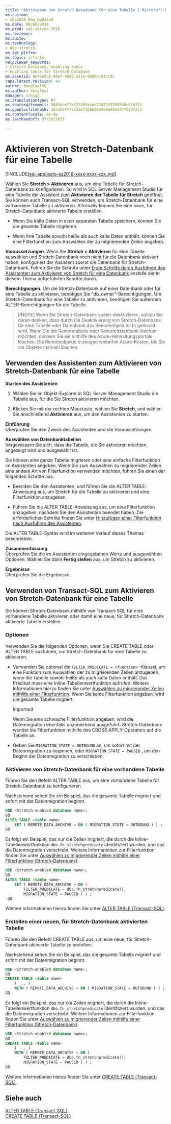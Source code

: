 ```yaml
---
title: "Aktivieren von Stretch-Datenbank für eine Tabelle | Microsoft-Dokumentation"
ms.custom:
- SQL2016_New_Updated
ms.date: 08/05/2016
ms.prod: sql-server-2016
ms.reviewer: 
ms.suite: 
ms.technology:
- dbe-stretch
ms.tgt_pltfrm: 
ms.topic: article
helpviewer_keywords:
- Stretch Database, enabling table
- enabling table for Stretch Database
ms.assetid: de4ac0c5-46ef-4593-a11e-9dd9bcd3ccdc
caps.latest.revision: 44
author: douglaslMS
ms.author: douglasl
manager: craigg
ms.translationtype: HT
ms.sourcegitcommit: 9045ebe77cf2f60fecad22672f3f055d8c5fdff2
ms.openlocfilehash: 18ca9bfffcc53e715668634e0a59e33775c9f2c2
ms.contentlocale: de-de
ms.lasthandoff: 07/29/2017

---
```

# <a name="enable-stretch-database-for-a-table"></a>Aktivieren von Stretch-Datenbank für eine Tabelle
[!INCLUDE[tsql-appliesto-ss2016-xxxx-xxxx-xxx_md](../../includes/tsql-appliesto-ss2016-xxxx-xxxx-xxx-md.md)]

  Wählen Sie **Stretch > Aktivieren** aus, um eine Tabelle für Stretch-Datenbank zu konfigurieren. So wird in SQL Server Management Studio für eine Tabelle der Assistent zum **Aktivieren der Tabelle für Stretch** geöffnet. Sie können auch Transact-SQL verwenden, um Stretch-Datenbank für eine vorhandene Tabelle zu aktivieren. Alternativ können Sie eine neue, für Stretch-Datenbank aktivierte Tabelle erstellen.  
  
-   Wenn Sie kalte Daten in einer separaten Tabelle speichern, können Sie die gesamte Tabelle migrieren.  
  
-   Wenn Ihre Tabelle sowohl heiße als auch kalte Daten enthält, können Sie eine Filterfunktion zum Auswählen der zu migrierenden Zeilen angeben.    
 
 **Voraussetzungen**. Wenn Sie **Stretch &gt; Aktivieren** für eine Tabelle auswählen und Stretch-Datenbank noch nicht für die Datenbank aktiviert haben, konfiguriert der Assistent zuerst die Datenbank für Stretch-Datenbank. Führen Sie die Schritte unter [Erste Schritte durch Ausführen des Assistenten zum Aktivieren von Stretch für eine Datenbank](../../sql-server/stretch-database/get-started-by-running-the-enable-database-for-stretch-wizard.md) anstelle der in diesem Thema aufgeführten Schritte durch.  
  
 **Berechtigungen**. Um die Stretch-Datenbank auf einer Datenbank oder für eine Tabelle zu aktivieren, benötigen Sie "db_owner"-Berechtigungen. Um Stretch-Datenbank für eine Tabelle zu aktivieren, benötigen Sie außerdem ALTER-Berechtigungen für die Tabelle.  

 >   [!NOTE]
 > Wenn Sie Stretch-Datenbank später deaktivieren, sollten Sie daran denken, dass durch die Deaktivierung von Stretch-Datenbank für eine Tabelle oder Datenbank das Remoteobjekt nicht gelöscht wird. Wenn Sie die Remotetabelle oder Remotedatenbank löschen möchten, müssen Sie sie mithilfe des Azure-Verwaltungsportals löschen. Die Remoteobjekte erzeugen weiterhin Azure-Kosten, bis Sie die Objekte manuell löschen.
 
##  <a name="EnableWizardTable"></a> Verwenden des Assistenten zum Aktivieren von Stretch-Datenbank für eine Tabelle  
 **Starten des Assistenten**  
 1.  Wählen Sie im Objekt-Explorer in SQL Server Management Studio die Tabelle aus, für die Sie Stretch aktivieren möchten.  
  
2.  Klicken Sie mit der rechten Maustaste, wählen Sie **Stretch**, und wählen Sie anschließend **Aktivieren** aus, um den Assistenten zu starten.  
  
 **Einführung**  
 Überprüfen Sie den Zweck des Assistenten und die Voraussetzungen.  
  
 **Auswählen von Datenbanktabellen**  
 Vergewissern Sie sich, dass die Tabelle, die Sie aktivieren möchten, angezeigt wird und ausgewählt ist.  
  
 Sie können eine ganze Tabelle migrieren oder eine einfache Filterfunktion im Assistenten angeben. Wenn Sie zum Auswählen zu migrierender Zeilen eine andere Art von Filterfunktion verwenden möchten, führen Sie einen der folgenden Schritte aus.  
  
-   Beenden Sie den Assistenten, und führen Sie die ALTER TABLE-Anweisung aus, um Stretch für die Tabelle zu aktivieren und eine Filterfunktion anzugeben.  
  
-   Führen Sie die ALTER TABLE-Anweisung aus, um eine Filterfunktion anzugeben, nachdem Sie den Assistenten beendet haben. Die erforderlichen Schritte finden Sie unter [Hinzufügen einer Filterfunktion nach Ausführen des Assistenten](../../sql-server/stretch-database/select-rows-to-migrate-by-using-a-filter-function-stretch-database.md#addafterwiz).  
  
 Die ALTER TABLE-Syntax wird im weiteren Verlauf dieses Themas beschrieben.  
  
 **Zusammenfassung**  
 Überprüfen Sie die im Assistenten eingegebenen Werte und ausgewählten Optionen. Wählen Sie dann **Fertig stellen** aus, um Stretch zu aktivieren.  
  
 **Ergebnisse**  
 Überprüfen Sie die Ergebnisse.  
  
##  <a name="EnableTSQLTable"></a> Verwenden von Transact-SQL zum Aktivieren von Stretch-Datenbank für eine Tabelle  
 Sie können Stretch-Datenbank mithilfe von Transact-SQL für eine vorhandene Tabelle aktivieren oder damit eine neue, für Stretch-Datenbank aktivierte Tabelle erstellen.  
  
### <a name="options"></a>Optionen  
 Verwenden Sie die folgenden Optionen, wenn Sie CREATE TABLE oder ALTER TABLE ausführen, um Stretch-Datenbank für eine Tabelle zu aktivieren.  
  
-   Verwenden Sie optional die `FILTER_PREDICATE = <function>` -Klausel, um eine Funktion zum Auswählen der zu migrierenden Zeilen anzugeben, wenn die Tabelle sowohl heiße als auch kalte Daten enthält. Das Prädikat muss eine Inline-Tabellenwertfunktion aufrufen. Weitere Informationen hierzu finden Sie unter [Auswählen zu migrierender Zeilen mithilfe einer Filterfunktion](../../sql-server/stretch-database/select-rows-to-migrate-by-using-a-filter-function-stretch-database.md). Wenn Sie keine Filterfunktion angeben, wird die gesamte Tabelle migriert.  
  
    > [!IMPORTANT]  
    >  Wenn Sie eine schwache Filterfunktion angeben, wird die Datenmigration ebenfalls unzureichend ausgeführt. Stretch-Datenbank wendet die Filterfunktion mithilfe des CROSS APPLY-Operators auf die Tabelle an.  
  
-   Geben Sie `MIGRATION_STATE = OUTBOUND` an, um sofort mit der Datenmigration zu beginnen, oder  `MIGRATION_STATE = PAUSED` , um den Beginn der Datenmigration zu verschieben.  
  
### <a name="enable-stretch-database-for-an-existing-table"></a>Aktivieren von Stretch-Datenbank für eine vorhandene Tabelle  
 Führen Sie den Befehl ALTER TABLE aus, um eine vorhandene Tabelle für Stretch-Datenbank zu konfigurieren.  
  
 Nachstehend sehen Sie ein Beispiel, das die gesamte Tabelle migriert und sofort mit der Datenmigration beginnt.  
  
```sql  
USE <Stretch-enabled database name>;
GO
ALTER TABLE <table name>  
    SET ( REMOTE_DATA_ARCHIVE = ON ( MIGRATION_STATE = OUTBOUND ) ) ;  
GO
```  
  
 Es folgt ein Beispiel, das nur die Zeilen migriert, die durch die Inline-Tabellenwertfunktion `dbo.fn_stretchpredicate` identifiziert wurden, und das die Datenmigration verschiebt. Weitere Informationen zur Filterfunktion finden Sie unter [Auswählen zu migrierender Zeilen mithilfe einer Filterfunktion (Stretch-Datenbank)](../../sql-server/stretch-database/select-rows-to-migrate-by-using-a-filter-function-stretch-database.md).  
  
```sql  
USE <Stretch-enabled database name>;
GO
ALTER TABLE <table name>  
    SET ( REMOTE_DATA_ARCHIVE = ON (  
        FILTER_PREDICATE = dbo.fn_stretchpredicate(),  
        MIGRATION_STATE = PAUSED ) ) ;  
 GO
```  
  
 Weitere Informationen hierzu finden Sie unter [ALTER TABLE &#40;Transact-SQL&#41;](../../t-sql/statements/alter-table-transact-sql.md).  
  
### <a name="create-a-new-table-with-stretch-database-enabled"></a>Erstellen einer neuen, für Stretch-Datenbank aktivierten Tabelle  
 Führen Sie den Befehl CREATE TABLE aus, um eine neue, für Stretch-Datenbank aktivierte Tabelle zu erstellen.  
  
 Nachstehend sehen Sie ein Beispiel, das die gesamte Tabelle migriert und sofort mit der Datenmigration beginnt.  
  
```sql  
USE <Stretch-enabled database name>;
GO
CREATE TABLE <table name>
    ( ... )  
    WITH ( REMOTE_DATA_ARCHIVE = ON ( MIGRATION_STATE = OUTBOUND ) ) ;  
GO
```  
  
 Es folgt ein Beispiel, das nur die Zeilen migriert, die durch die Inline-Tabellenwertfunktion `dbo.fn_stretchpredicate` identifiziert wurden, und das die Datenmigration verschiebt. Weitere Informationen zur Filterfunktion finden Sie unter [Auswählen zu migrierender Zeilen mithilfe einer Filterfunktion (Stretch-Datenbank)](../../sql-server/stretch-database/select-rows-to-migrate-by-using-a-filter-function-stretch-database.md).  
  
```sql  
USE <Stretch-enabled database name>;
GO
CREATE TABLE <table name> 
    ( ... )  
    WITH ( REMOTE_DATA_ARCHIVE = ON (  
        FILTER_PREDICATE = dbo.fn_stretchpredicate(),  
        MIGRATION_STATE = PAUSED ) ) ;  
GO  
```  
  
 Weitere Informationen hierzu finden Sie unter [CREATE TABLE &#40;Transact-SQL&#41;](../../t-sql/statements/create-table-transact-sql.md).  
  
## <a name="see-also"></a>Siehe auch  
 [ALTER TABLE &#40;Transact-SQL&#41;](../../t-sql/statements/alter-table-transact-sql.md)   
 [CREATE TABLE &#40;Transact-SQL&#41;](../../t-sql/statements/create-table-transact-sql.md)  
  
  

